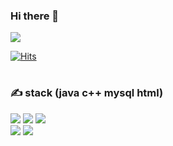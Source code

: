 ### Hi there 👋

<!--
**rubyjane16/rubyjane16** is a ✨ _special_ ✨ repository because its `README.md` (this file) appears on your GitHub profile.

Here are some ideas to get you started:

- 🔭 I’m currently working on ...
- 🌱 I’m currently learning ...
- 👯 I’m looking to collaborate on ...
- 🤔 I’m looking for help with ...
- 💬 Ask me about ...
- 📫 How to reach me: ...
- 😄 Pronouns: ...
- ⚡ Fun fact: ...
-->
   <p><a href="https://blog.naver.com/seoul8338/223110209991" target="_blank"><img src="https://img.shields.io/badge/MY BLOG-ED0086?style=flat&logo=GitHub Sponsors&logoColor=white"/></a></p>   
     
   [![Hits](https://hits.seeyoufarm.com/api/count/incr/badge.svg?url=https%3A%2F%2Fgithub.com%2Fbaekeunsun&count_bg=%23FF91D3&title_bg=%23555555&icon=&icon_color=%23E7E7E7&title=%F0%9F%91%80+visitor&edge_flat=true)](https://hits.seeyoufarm.com)

   #
   ### ✍ stack (java c++ mysql html)
   <p>
      <img src="https://img.shields.io/badge/JAVA-007396?style=flat&logo=java&logoColor=white">
      <img src="https://img.shields.io/badge/mysql-4479A1?style=flat&logo=mysql&logoColor=white">
      <img src="https://img.shields.io/badge/sqlite-003B57?style=flat&logo=sqlite&logoColor=white">
      <br>
      <img src="https://img.shields.io/badge/android-3DDC84?style=flat&logo=android&logoColor=white">
      <img src="https://img.shields.io/badge/androidstudio-3DDC84?style=flat&logo=androidstudio&logoColor=white">
   </p>
   


</div>
